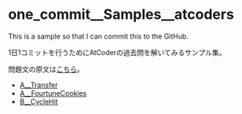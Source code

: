 # one_commit__Samples__atcoders

This is a sample so that I can commit this to the GitHub.

1日1コミットを行うためにAtCoderの過去問を解いてみるサンプル集。

問題文の原文は[こちら](https://atcoder-tags.herokuapp.com/)。

- [A__Transfer](./A__Transfer/README.md)
- [A__FourtuneCookies](./A__FourtuneCookies/REAMDE.md)
- [B__CycleHit](./B__CycleHit/README.md)
